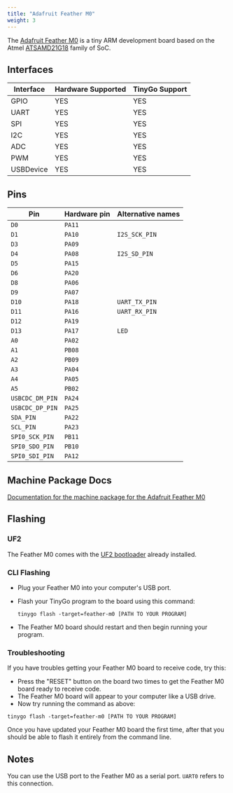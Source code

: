 ```yaml
---
title: "Adafruit Feather M0"
weight: 3
---
```


The [Adafruit Feather M0](https://www.adafruit.com/product/3403) is a tiny ARM development board based on the Atmel [ATSAMD21G18](https://www.microchip.com/wwwproducts/en/ATSAMD21G18) family of SoC.

## Interfaces

| Interface | Hardware Supported | TinyGo Support |
| --------- | ------------- | ----- |
| GPIO      | YES | YES |
| UART      | YES | YES |
| SPI       | YES | YES |
| I2C       | YES | YES |
| ADC       | YES | YES |
| PWM       | YES | YES |
| USBDevice | YES | YES |

## Pins

| Pin               | Hardware pin | Alternative names |
| ----------------- | ------------ | ----------------- |
| `D0`              | `PA11`       |                   |
| `D1`              | `PA10`       | `I2S_SCK_PIN`     |
| `D3`              | `PA09`       |                   |
| `D4`              | `PA08`       | `I2S_SD_PIN`      |
| `D5`              | `PA15`       |                   |
| `D6`              | `PA20`       |                   |
| `D8`              | `PA06`       |                   |
| `D9`              | `PA07`       |                   |
| `D10`             | `PA18`       | `UART_TX_PIN`     |
| `D11`             | `PA16`       | `UART_RX_PIN`     |
| `D12`             | `PA19`       |                   |
| `D13`             | `PA17`       | `LED`             |
| `A0`              | `PA02`       |                   |
| `A1`              | `PB08`       |                   |
| `A2`              | `PB09`       |                   |
| `A3`              | `PA04`       |                   |
| `A4`              | `PA05`       |                   |
| `A5`              | `PB02`       |                   |
| `USBCDC_DM_PIN`   | `PA24`       |                   |
| `USBCDC_DP_PIN`   | `PA25`       |                   |
| `SDA_PIN`         | `PA22`       |                   |
| `SCL_PIN`         | `PA23`       |                   |
| `SPI0_SCK_PIN`    | `PB11`       |                   |
| `SPI0_SDO_PIN`    | `PB10`       |                   |
| `SPI0_SDI_PIN`    | `PA12`       |                   |

## Machine Package Docs

[Documentation for the machine package for the Adafruit Feather M0](../machine/feather-m0)

## Flashing

### UF2

The Feather M0 comes with the [UF2 bootloader](https://github.com/Microsoft/uf2) already installed.

### CLI Flashing

- Plug your Feather M0 into your computer's USB port.
- Flash your TinyGo program to the board using this command:

    ```shell
    tinygo flash -target=feather-m0 [PATH TO YOUR PROGRAM]
    ```

- The Feather M0 board should restart and then begin running your program.

### Troubleshooting

If you have troubles getting your Feather M0 board to receive code, try this:

- Press the "RESET" button on the board two times to get the Feather M0 board ready to receive code.
- The Feather M0 board will appear to your computer like a USB drive.
- Now try running the command as above:


```shell
tinygo flash -target=feather-m0 [PATH TO YOUR PROGRAM]
```

Once you have updated your Feather M0 board the first time, after that you should be able to flash it entirely from the command line.

## Notes

You can use the USB port to the Feather M0 as a serial port. `UART0` refers to this connection.
